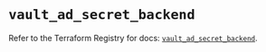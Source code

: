 # `vault_ad_secret_backend`

Refer to the Terraform Registry for docs: [`vault_ad_secret_backend`](https://registry.terraform.io/providers/hashicorp/vault/4.0.0/docs/resources/ad_secret_backend).
